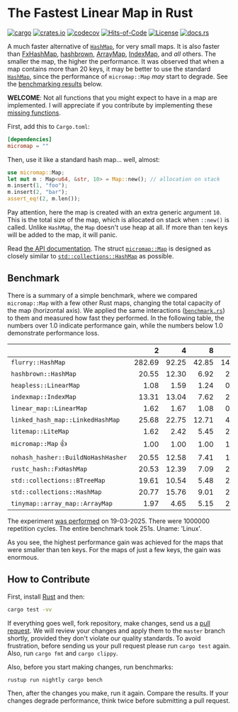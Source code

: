 # The Fastest Linear Map in Rust

[![cargo](https://github.com/yegor256/micromap/actions/workflows/cargo.yml/badge.svg)](https://github.com/yegor256/micromap/actions/workflows/cargo.yml)
[![crates.io](https://img.shields.io/crates/v/micromap.svg)](https://crates.io/crates/micromap)
[![codecov](https://codecov.io/gh/yegor256/micromap/branch/master/graph/badge.svg)](https://codecov.io/gh/yegor256/micromap)
[![Hits-of-Code](https://hitsofcode.com/github/yegor256/micromap)](https://hitsofcode.com/view/github/yegor256/micromap)
[![License](https://img.shields.io/badge/license-MIT-green.svg)](https://github.com/yegor256/micromap/blob/master/LICENSE.txt)
[![docs.rs](https://img.shields.io/docsrs/micromap)](https://docs.rs/micromap/latest/micromap/)

A much faster alternative of
[`HashMap`](https://doc.rust-lang.org/std/collections/struct.HashMap.html),
for very small maps.
It is also faster than
[FxHashMap](https://github.com/rust-lang/rustc-hash),
[hashbrown](https://github.com/rust-lang/hashbrown),
[ArrayMap](https://github.com/robjtede/tinymap),
[IndexMap](https://crates.io/crates/indexmap),
and _all_ others.
The smaller the map, the higher the performance.
It was observed that when a map contains more than 20 keys,
it may be better to use the standard
[`HashMap`](https://doc.rust-lang.org/std/collections/struct.HashMap.html),
since the performance of `micromap::Map` _may_ start to degrade.
See the [benchmarking results](#benchmark) below.

**WELCOME**:
Not all functions that you might expect to have in a map are implemented.
I will appreciate if you contribute by implementing these
[missing functions](https://github.com/yegor256/micromap/issues).

First, add this to `Cargo.toml`:

```toml
[dependencies]
micromap = ""
```

Then, use it like a standard hash map... well, almost:

```rust
use micromap::Map;
let mut m : Map<u64, &str, 10> = Map::new(); // allocation on stack
m.insert(1, "foo");
m.insert(2, "bar");
assert_eq!(2, m.len());
```

Pay attention, here the map is created with an extra generic argument `10`.
This is the total size of the map, which is allocated on stack when `::new()`
is called. Unlike `HashMap`, the `Map` doesn't use heap at all. If more than
ten keys will be added to the map, it will panic.

Read [the API documentation](https://docs.rs/micromap/latest/micromap/).
The struct
[`micromap::Map`](https://docs.rs/micromap/latest/micromap/struct.Map.html)
is designed as closely similar to
[`std::collections::HashMap`][std] as possible.

## Benchmark

There is a summary of a simple benchmark, where we compared `micromap::Map` with
a few other Rust maps, changing the total capacity of the map (horizontal axis).
We applied the same interactions
([`benchmark.rs`][rs])
to them and measured how fast they performed. In the following table,
the numbers over 1.0 indicate performance gain,
while the numbers below 1.0 demonstrate performance loss.

<!-- benchmark -->
| | 2 | 4 | 8 | 16 | 32 | 64 | 128 |
| --- | --: | --: | --: | --: | --: | --: | --: |
| `flurry::HashMap` | 282.69 | 92.25 | 42.85 | 14.37 | 9.70 | 4.91 | 2.69 |
| `hashbrown::HashMap` | 20.55 | 12.30 | 6.92 | 2.06 | 1.28 | 0.68 | 0.32 |
| `heapless::LinearMap` | 1.08 | 1.59 | 1.24 | 0.76 | 1.03 | 1.25 | 1.00 |
| `indexmap::IndexMap` | 13.31 | 13.04 | 7.62 | 2.75 | 1.73 | 0.93 | 0.49 |
| `linear_map::LinearMap` | 1.62 | 1.67 | 1.08 | 0.61 | 0.75 | 1.03 | 0.87 |
| `linked_hash_map::LinkedHashMap` | 25.68 | 22.75 | 12.71 | 4.29 | 2.79 | 1.46 | 0.77 |
| `litemap::LiteMap` | 1.62 | 2.42 | 5.45 | 2.28 | 1.76 | 0.93 | 0.58 |
| `micromap::Map` 👍 | 1.00 | 1.00 | 1.00 | 1.00 | 1.00 | 1.00 | 1.00 |
| `nohash_hasher::BuildNoHashHasher` | 20.55 | 12.58 | 7.41 | 1.98 | 1.19 | 0.62 | 0.35 |
| `rustc_hash::FxHashMap` | 20.53 | 12.39 | 7.09 | 2.34 | 1.03 | 0.59 | 0.31 |
| `std::collections::BTreeMap` | 19.61 | 10.54 | 5.48 | 2.57 | 1.97 | 1.07 | 0.78 |
| `std::collections::HashMap` | 20.77 | 15.76 | 9.01 | 2.97 | 2.09 | 1.04 | 0.55 |
| `tinymap::array_map::ArrayMap` | 1.97 | 4.65 | 5.15 | 2.80 | 3.84 | 4.43 | 4.80 |

The experiment [was performed][action] on 19-03-2025.
There were 1000000 repetition cycles.
The entire benchmark took 251s.
Uname: 'Linux'.

<!-- benchmark -->

As you see, the highest performance gain was achieved for the maps that
were smaller than ten keys.
For the maps of just a few keys, the gain was enormous.

## How to Contribute

First, install [Rust](https://www.rust-lang.org/tools/install) and then:

```bash
cargo test -vv
```

If everything goes well, fork repository, make changes, send us a
[pull request](https://www.yegor256.com/2014/04/15/github-guidelines.html).
We will review your changes and apply them to the `master` branch shortly,
provided they don't violate our quality standards. To avoid frustration,
before sending us your pull request please run `cargo test` again. Also,
run `cargo fmt` and `cargo clippy`.

Also, before you start making changes, run benchmarks:

```bash
rustup run nightly cargo bench
```

Then, after the changes you make, run it again. Compare the results.
If your changes
degrade performance, think twice before submitting a pull request.

[std]: https://doc.rust-lang.org/std/collections/struct.HashMap.html
[rs]: https://github.com/yegor256/micromap/blob/master/tests/benchmark.rs
[action]: https://github.com/yegor256/micromap/actions/workflows/benchmark.yml
